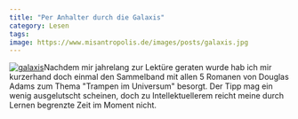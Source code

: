 ```yaml
---
title: "Per Anhalter durch die Galaxis"
category: Lesen
tags: 
image: https://www.misantropolis.de/images/posts/galaxis.jpg
---
```


[![](http://www.misantropolis.de/wp-content/uploads/2008/04/galaxis.jpg "galaxis")](http://www.misantropolis.de/wp-content/uploads/2008/04/galaxis.jpg)Nachdem mir jahrelang zur Lektüre geraten wurde hab ich mir kurzerhand doch einmal den Sammelband mit allen 5 Romanen von Douglas Adams zum Thema "Trampen im Universum" besorgt. Der Tipp mag ein wenig ausgelutscht scheinen, doch zu Intellektuellerem reicht meine durch Lernen begrenzte Zeit im Moment nicht.